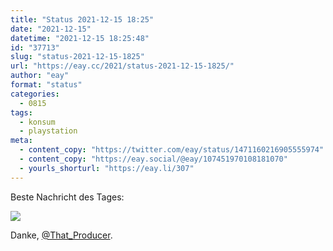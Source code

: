 ```yaml
---
title: "Status 2021-12-15 18:25"
date: "2021-12-15"
datetime: "2021-12-15 18:25:48"
id: "37713"
slug: "status-2021-12-15-1825"
url: "https://eay.cc/2021/status-2021-12-15-1825/"
author: "eay"
format: "status"
categories:
  - 0815
tags:
  - konsum
  - playstation
meta:
  - content_copy: "https://twitter.com/eay/status/1471160216905555974"
  - content_copy: "https://eay.social/@eay/107451970108181070"
  - yourls_shorturl: "https://eay.li/307"
---
```


Beste Nachricht des Tages:

![](https://eay.cc/uploads/2021/ps5-nachricht.png)

Danke, [@That\_Producer](https://twitter.com/That_Producer).
